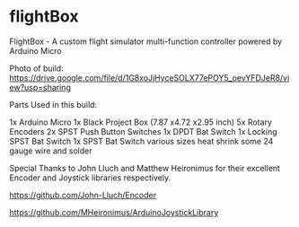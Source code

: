 # flightBox
FlightBox - A custom flight simulator multi-function controller powered by Arduino Micro

Photo of build: https://drive.google.com/file/d/1G8xoJjHyceSOLX77ePOY5_oevYFDJeR8/view?usp=sharing

Parts Used in this build:

  1x Arduino Micro
  1x Black Project Box (7.87 x4.72 x2.95 inch)
  5x Rotary Encoders
  2x SPST Push Button Switches
  1x DPDT Bat Switch
  1x Locking SPST Bat Switch
  1x SPST Bat Switch
  various sizes heat shrink
  some 24 gauge wire and solder

Special Thanks to John Lluch and Matthew Heironimus for their excellent Encoder and Joystick libraries respectively.

https://github.com/John-Lluch/Encoder

https://github.com/MHeironimus/ArduinoJoystickLibrary
